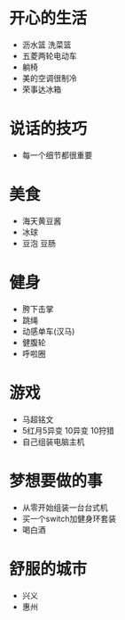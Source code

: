 # 开心的生活
- 沥水篮 洗菜篮
- 五菱两轮电动车
- 躺椅
- 美的空调很制冷
- 荣事达冰箱
# 说话的技巧
- 每一个细节都很重要

# 美食
- 海天黄豆酱
- 冰球
- 豆泡 豆肠

# 健身
- 胯下击掌
- 跳绳
- 动感单车(汉马)
- 健腹轮
- 呼啦圈

# 游戏
- 马超铭文
- 5红月5异变 10异变 10狩猎
- 自己组装电脑主机

# 梦想要做的事
- 从零开始组装一台台式机
- 买一个switch加健身环套装
- 喝白酒

# 舒服的城市
- 兴义
- 惠州
